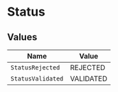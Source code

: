 # Status


## Values

| Name              | Value             |
| ----------------- | ----------------- |
| `StatusRejected`  | REJECTED          |
| `StatusValidated` | VALIDATED         |